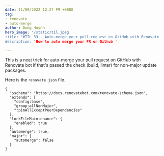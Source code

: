 ```yaml
---
date: 11/09/2022 12:27 PM +0800
tag:
- renovate
- auto-merge
author: Dung Huynh
hero_image: '/static/til.jpeg
title: "#TIL 33 - Auto-merge your pull request on GitHub with Renovate bot"
description: 'How to auto merge your PR on Github '

---
```


This is a neat trick for auto-merge your pull request on GitHub with Renovate bot if that's passed the check (build, linter) for non-major update packages.

Here is the `renovate.json` file.

    {
      "$schema": "https://docs.renovatebot.com/renovate-schema.json",
      "extends": [
        "config:base",
        "group:allNonMajor",
        ":pinAllExceptPeerDependencies"
      ],
      "lockFileMaintenance": {
        "enabled": true
      },
      "automerge": true,
      "major": {
        "automerge": false
      }
    }
